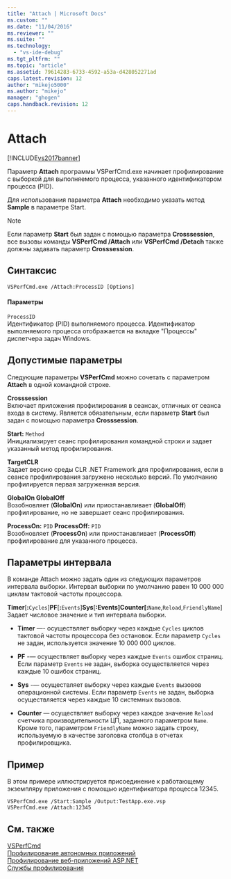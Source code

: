 ```yaml
---
title: "Attach | Microsoft Docs"
ms.custom: ""
ms.date: "11/04/2016"
ms.reviewer: ""
ms.suite: ""
ms.technology: 
  - "vs-ide-debug"
ms.tgt_pltfrm: ""
ms.topic: "article"
ms.assetid: 79614283-6733-4592-a53a-d428052271ad
caps.latest.revision: 12
author: "mikejo5000"
ms.author: "mikejo"
manager: "ghogen"
caps.handback.revision: 12
---
```

# Attach
[!INCLUDE[vs2017banner](../code-quality/includes/vs2017banner.md)]

Параметр **Attach** программы VSPerfCmd.exe начинает профилирование с выборкой для выполняемого процесса, указанного идентификатором процесса \(PID\).  
  
 Для использования параметра **Attach** необходимо указать метод **Sample** в параметре Start.  
  
> [!NOTE]
>  Если параметр **Start** был задан с помощью параметра **Crosssession**, все вызовы команды **VSPerfCmd \/Attach** или **VSPerfCmd \/Detach** также должны задавать параметр **Crosssession**.  
  
## Синтаксис  
  
```  
VSPerfCmd.exe /Attach:ProcessID [Options]  
```  
  
#### Параметры  
 `ProcessID`  
 Идентификатор \(PID\) выполняемого процесса.  Идентификатор выполняемого процесса отображается на вкладке "Процессы" диспетчера задач Windows.  
  
## Допустимые параметры  
 Следующие параметры **VSPerfCmd** можно сочетать с параметром **Attach** в одной командной строке.  
  
 **Crosssession**  
 Включает приложения профилирования в сеансах, отличных от сеанса входа в систему.  Является обязательным, если параметр **Start** был задан с помощью параметра **Crosssession**.  
  
 **Start:** `Method`  
 Инициализирует сеанс профилирования командной строки и задает указанный метод профилирования.  
  
 **TargetCLR**  
 Задает версию среды CLR .NET Framework для профилирования, если в сеансе профилирования загружено несколько версий.  По умолчанию профилируется первая загруженная версия.  
  
 **GlobalOn GlobalOff**  
 Возобновляет \(**GlobalOn**\) или приостанавливает \(**GlobalOff**\) профилирование, но не завершает сеанс профилирования.  
  
 **ProcessOn:** `PID` **ProcessOff:** `PID`  
 Возобновляет \(**ProcessOn**\) или приостанавливает \(**ProcessOff**\) профилирование для указанного процесса.  
  
## Параметры интервала  
 В команде Attach можно задать один из следующих параметров интервала выборки.  Интервал выборки по умолчанию равен 10 000 000 циклам тактовой частоты процессора.  
  
 **Timer**\[**:**`Cycles`\]**PF**\[**:**`Events`\]**Sys**\[**:**Events\]**Counter**\[**:**`Name`,`Reload`,`FriendlyName`\]  
 Задает числовое значение и тип интервала выборки.  
  
-   **Timer** —\- осуществляет выборку через каждые `Cycles` циклов тактовой частоты процессора без остановок.  Если параметр `Cycles` не задан, используется значение 10 000 000 циклов.  
  
-   **PF** \-— осуществляет выборку через каждые `Events` ошибок страниц.  Если параметр `Events` не задан, выборка осуществляется через каждые 10 ошибок страниц.  
  
-   **Sys** \-— осуществляет выборку через каждые `Events` вызовов операционной системы.  Если параметр `Events` не задан, выборка осуществляется через каждые 10 системных вызовов.  
  
-   **Counter** — осуществляет выборку через каждое значение `Reload` счетчика производительности ЦП, заданного параметром `Name`.  Кроме того, параметром `FriendlyName` можно задать строку, используемую в качестве заголовка столбца в отчетах профилировщика.  
  
## Пример  
 В этом примере иллюстрируется присоединение к работающему экземпляру приложения с помощью идентификатора процесса 12345.  
  
```  
VSPerfCmd.exe /Start:Sample /Output:TestApp.exe.vsp  
VSPerfCmd.exe /Attach:12345  
```  
  
## См. также  
 [VSPerfCmd](../profiling/vsperfcmd.md)   
 [Профилирование автономных приложений](../profiling/command-line-profiling-of-stand-alone-applications.md)   
 [Профилирование веб\-приложений ASP.NET](../profiling/command-line-profiling-of-aspnet-web-applications.md)   
 [Службы профилирования](../profiling/command-line-profiling-of-services.md)